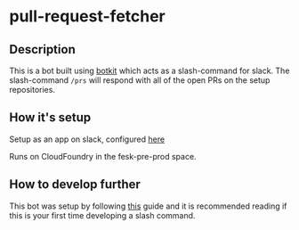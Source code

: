 # pull-request-fetcher

## Description

This is a bot built using [botkit](https://github.com/howdyai/botkit) which acts as a slash-command for slack. The slash-command `/prs` will respond with all of the open PRs on the setup repositories.

## How it's setup

Setup as an app on slack, configured [here](https://api.slack.com/apps/A6N9C9ML5)

Runs on CloudFoundry in the fesk-pre-prod space.

## How to develop further

This bot was setup by following [this](https://api.slack.com/tutorials/easy-peasy-slash-commands) guide and it is recommended reading if this is your first time developing a slash command.